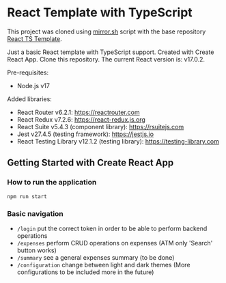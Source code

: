 # React Template with TypeScript

This project was cloned using [mirror.sh](https://github.com/esanchep/useful-scripts/blob/master/git/mirror.sh) script with the base repository [React TS Template](https://github.com/esanchep/react-ts-template).

Just a basic React template with TypeScript support. Created with Create React App.
Clone this repository. The current React version is: v17.0.2.

Pre-requisites:

- Node.js v17

Added libraries:

- React Router v6.2.1: <https://reactrouter.com>
- React Redux v7.2.6: <https://react-redux.js.org>
- React Suite v5.4.3 (component library): <https://rsuitejs.com>
- Jest v27.4.5 (testing framework): <https://jestjs.io>
- React Testing Library v12.1.2 (testing library): <https://testing-library.com>

## Getting Started with Create React App

### How to run the application

`npm run start`

### Basic navigation

- `/login` put the correct token in order to be able to perform backend operations
- `/expenses` perform CRUD operations on expenses (ATM only 'Search' button works)
- `/summary` see a general expenses summary (to be done)
- `/configuration` change between light and dark themes (More configurations to be included more in the future)
